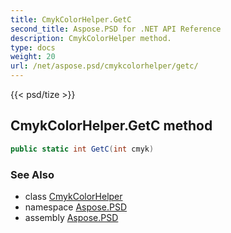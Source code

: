 ```yaml
---
title: CmykColorHelper.GetC
second_title: Aspose.PSD for .NET API Reference
description: CmykColorHelper method. 
type: docs
weight: 20
url: /net/aspose.psd/cmykcolorhelper/getc/
---
```

{{< psd/tize >}}
## CmykColorHelper.GetC method

```csharp
public static int GetC(int cmyk)
```

### See Also

* class [CmykColorHelper](../)
* namespace [Aspose.PSD](../../cmykcolorhelper/)
* assembly [Aspose.PSD](../../../)


